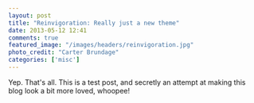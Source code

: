 ```yaml
---
layout: post
title: "Reinvigoration: Really just a new theme"
date: 2013-05-12 12:41
comments: true
featured_image: "/images/headers/reinvigoration.jpg"
photo_credit: "Carter Brundage"
categories: ['misc']
---
```


Yep. That's all. This is a test post, and secretly an attempt at making this blog look a bit more loved, whoopee!

